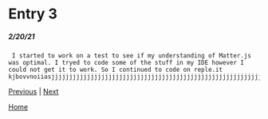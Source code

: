 # Entry 3
##### 2/20/21

     I started to work on a test to see if my understanding of Matter.js was optimal. I tryed to code some of the stuff in my IDE however I could not get it to work. So I continued to code on reple.it kjbovvnoiiasjjjjjjjjjjjjjjjjjjjjjjjjjjjjjjjjjjjjjjjjjjjjjjjjjjjjjjjjjjjjjjjjjjjjjjjjjjjjjjjjjjjjjjjjjjjjjjjjjjjjjjjjjjjjjjjjjjjjjjjjjjjjjjjjjjjjjjjjjjjjjjjjjjjjjjjjjjjjjjjjjjj

[Previous](entry02.md) | [Next](entry04.md)

[Home](../README.md)
